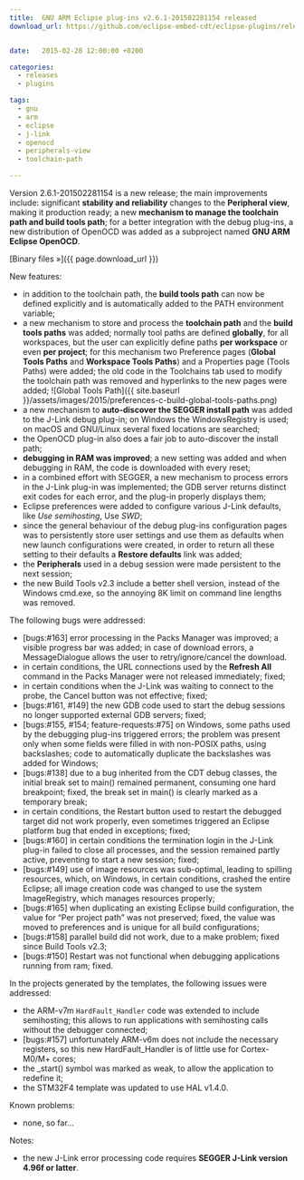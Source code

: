 ```yaml
---
title:  GNU ARM Eclipse plug-ins v2.6.1-201502281154 released
download_url: https://github.com/eclipse-embed-cdt/eclipse-plugins/releases/tag/v2.6.1-201502281154


date:   2015-02-28 12:00:00 +0200

categories:
  - releases
  - plugins

tags:
  - gnu
  - arm
  - eclipse
  - j-link
  - openocd
  - peripherals-view
  - toolchain-path

---
```


Version 2.6.1-201502281154 is a new release; the main improvements include: significant **stability and reliability** changes to the **Peripheral view**, making it production ready; a new **mechanism to manage the toolchain path and build tools path**; for a better integration with the debug plug-ins, a new distribution of OpenOCD was added as a subproject named **GNU ARM Eclipse OpenOCD**.

[Binary files »]({{ page.download_url }})

New features:

- in addition to the toolchain path, the **build tools path** can now be defined explicitly and is automatically added to the PATH environment variable;
- a new mechanism to store and process the **toolchain path** and the **build tools paths** was added; normally tool paths are defined **globally**, for all workspaces, but the user can explicitly define paths **per workspace** or even **per project**; for this mechanism two Preference pages (**Global Tools Paths** and **Workspace Tools Paths**) and a Properties page (Tools Paths) were added; the old code in the Toolchains tab used to modify the toolchain path was removed and hyperlinks to the new pages were added;
![Global Tools Path]({{ site.baseurl }}/assets/images/2015/preferences-c-build-global-tools-paths.png)
- a new mechanism to **auto-discover the SEGGER install path** was added to the J-Link debug plug-in; on Windows the WindowsRegistry is used; on macOS and GNU/Linux several fixed locations are searched;
- the OpenOCD plug-in also does a fair job to auto-discover the install path;
- **debugging in RAM was improved**; a new setting was added and when debugging in RAM, the code is downloaded with every reset;
- in a combined effort with SEGGER, a new mechanism to process errors in the J-Link plug-in was implemented; the GDB server returns distinct exit codes for each error, and the plug-in properly displays them;
- Eclipse preferences were added to configure various J-Link defaults, like _Use semihosting_, Use _SWD_;
- since the general behaviour of the debug plug-ins configuration pages was to persistently store user settings and use them as defaults when new launch configurations were created, in order to return all these setting to their defaults a **Restore defaults** link was added;
- the **Peripherals** used in a debug session were made persistent to the next session;
- the new Build Tools v2.3 include a better shell version, instead of the Windows cmd.exe, so the annoying 8K limit on command line lengths was removed.

The following bugs were addressed:

- [bugs:#163] error processing in the Packs Manager was improved; a visible progress bar was added; in case of download errors, a MessageDialogue allows the user to retry/ignore/cancel the download.
- in certain conditions, the URL connections used by the **Refresh All** command in the Packs Manager were not released immediately; fixed;
- in certain conditions when the J-Link was waiting to connect to the probe, the Cancel button was not effective; fixed;
- [bugs:#161, #149] the new GDB code used to start the debug sessions no longer supported external GDB servers; fixed;
- [bugs:#155, #154; feature-requests:#75] on Windows, some paths used by the debugging plug-ins triggered errors; the problem was present only when some fields were filled in with non-POSIX paths, using backslashes; code to automatically duplicate the backslashes was added for Windows;
- [bugs:#138] due to a bug inherited from the CDT debug classes, the initial break set to main() remained permanent, consuming one hard breakpoint; fixed, the break set in main() is clearly marked as a temporary break;
- in certain conditions, the Restart button used to restart the debugged target did not work properly, even sometimes triggered an Eclipse platform bug that ended in exceptions; fixed;
- [bugs:#160] in certain conditions the termination login in the J-Link plug-in failed to close all processes, and the session remained partly active, preventing to start a new session; fixed;
- [bugs:#149] use of image resources was sub-optimal, leading to spilling resources, which, on Windows, in certain conditions, crashed the entire Eclipse; all image creation code was changed to use the system ImageRegistry, which manages resources properly;
- [bugs:#165] when duplicating an existing Eclipse build configuration, the value for “Per project path” was not preserved; fixed, the value was moved to preferences and is unique for all build configurations;
- [bugs:#158] parallel build did not work, due to a make problem; fixed since Build Tools v2.3;
- [bugs:#150] Restart was not functional when debugging applications running from ram; fixed.

In the projects generated by the templates, the following issues were addressed:

- the ARM-v7m `HardFault_Handler` code was extended to include semihosting; this allows to run applications with semihosting calls without the debugger connected;
- [bugs:#157] unfortunately ARM-v6m does not include the necessary registers, so this new HardFault_Handler is of little use for Cortex-M0/M+ cores;
- the _start() symbol was marked as weak, to allow the application to redefine it;
- the STM32F4 template was updated to use HAL v1.4.0.

Known problems:

- none, so far...

Notes:

- the new J-Link error processing code requires **SEGGER J-Link version 4.96f or latter**.
